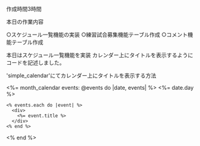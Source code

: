 作成時間3時間


本日の作業内容

○スケジュール一覧機能の実装
○練習試合募集機能テーブル作成
○コメント機能テーブル作成


本日はスケジュール一覧機能を実装
カレンダー上にタイトルを表示するようにコードを記述しました。


'simple_calendar'にてカレンダー上にタイトルを表示する方法

  <%= month_calendar events: @events do |date, events| %>
    <%= date.day %>
      
    <% events.each do |event| %>
      <div>
        <%= event.title %>
      </div>
    <% end %> 
  <% end %>
  
  
